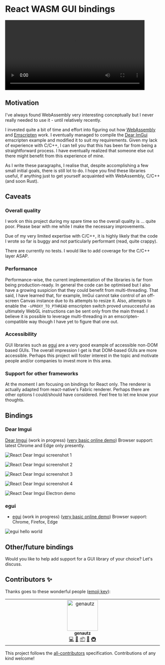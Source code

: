 # React WASM GUI bindings

<video src='https://github.com/user-attachments/assets/61fbc418-a419-4bdc-8202-50ff16c5ee56' style="width:90%"></video>

## Motivation

I've always found WebAssembly very interesting conceptually but I never really needed to use it - until relatively recently.

I invested quite a bit of time and effort into figuring out how [WebAssembly](https://webassembly.org/) and [Emscripten](https://emscripten.org/index.html) work. I eventually managed to compile the [Dear ImGui](https://github.com/ocornut/imgui) emscripten example and modified it to suit my requirements. Given my lack of experience with C/C++, I can tell you that this has been far from being a straightforward process. I have eventually realized that someone else out there might benefit from this experience of mine.

As I write these paragraphs, I realise that, despite accomplishing a few small initial goals, there is still lot to do. I hope you find these libraries useful, if anything just to get yourself acquainted with WebAssembly, C/C++ (and soon Rust).

## Caveats

### Overall quality

I work on this project during my spare time so the overall quality is ... quite poor. Please bear with me while I make the necessary improvements.

Due of my very limited expertise with C/C++, it is highly likely that the code I wrote so far is buggy and not particularly performant (read, quite crappy).

There are currently no tests. I would like to add coverage for the C/C++ layer ASAP.

### Performance

Performance-wise, the current implementation of the libraries is far from being production-ready. In general the code can be optimised but I also have a growing suspicion that they could benefit from multi-threading. That said, I have learned that, for example, ImGui cannot take control of an off-screen Canvas instance due to its attempts to resize it. Also, attempts to enable the `-sPROXY_TO_PTHREAD` emscripten switch proved unsuccessful as ultimately WebGL instructions can be sent only from the main thread. I believe it is possible to leverage multi-threading in an emscripten-compatible way though I have yet to figure that one out.

### Accessibility

GUI libraries such as [egui](https://github.com/emilk/egui) are a very good example of accessible non-DOM based GUIs. The overall impression I get is that DOM-based GUIs are more accessible. Perhaps this project will foster interest in the topic and motivate people and/or companies to invest more in this area.

### Support for other frameworks

At the moment I am focusing on bindings for React only. The renderer is actually adapted from react-native's Fabric renderer.
Perhaps there are other options I could/should have considered. Feel free to let me know your thoughts.

## Bindings

### Dear Imgui

[Dear Imgui](https://github.com/andreamancuso/react-wasm/tree/main/packages/dear-imgui) (work in progress) ([very basic online demo](https://andreamancuso.github.io/react-wasm/dear-imgui)) Browser support: latest Chrome and Edge only presently.

![React Dear Imgui screenshot 1](/screenshots/dear-imgui/react-wasm-dear-imgui-s1.png?raw=true)

![React Dear Imgui screenshot 2](/screenshots/dear-imgui/react-wasm-dear-imgui-s0.png?raw=true)

![React Dear Imgui screenshot 3](/screenshots/dear-imgui/react-wasm-dear-imgui-s2.png?raw=true)

![React Dear Imgui screenshot 4](/screenshots/dear-imgui/screenshot-react-wasm-dear-imgui-sample-code.png?raw=true)

![React Dear Imgui Electron demo](/screenshots/dear-imgui/electron-demo.png?raw=true)

### egui

- [egui](https://github.com/andreamancuso/react-wasm/tree/main/packages/egui) (work in progress) ([very basic online demo](https://andreamancuso.github.io/react-wasm/egui)) Browser support: Chrome, Firefox, Edge

![egui hello world](/screenshots/egui/egui-hello-world.png?raw=true)

## Other/future bindings

Would you like to help add support for a GUI library of your choice? Let's discuss.

## Contributors ✨

Thanks goes to these wonderful people ([emoji key](https://allcontributors.org/docs/en/emoji-key)):

<!-- ALL-CONTRIBUTORS-LIST:START - Do not remove or modify this section -->
<!-- prettier-ignore-start -->
<!-- markdownlint-disable -->
<table>
  <tbody>
    <tr>
      <td align="center" valign="top" width="14.28%"><a href="https://github.com/genautz"><img src="https://avatars.githubusercontent.com/u/89743955?v=4?s=100" width="100px;" alt="genautz"/><br /><sub><b>genautz</b></sub></a><br /><a href="https://github.com/andreamancuso/react-wasm/commits?author=genautz" title="Code">💻</a> <a href="https://github.com/andreamancuso/react-wasm/commits?author=genautz" title="Documentation">📖</a> <a href="#platform-genautz" title="Packaging/porting to new platform">📦</a> <a href="#tool-genautz" title="Tools">🔧</a> <a href="#infra-genautz" title="Infrastructure (Hosting, Build-Tools, etc)">🚇</a></td>
    </tr>
  </tbody>
</table>

<!-- markdownlint-restore -->
<!-- prettier-ignore-end -->

<!-- ALL-CONTRIBUTORS-LIST:END -->

This project follows the [all-contributors](https://github.com/all-contributors/all-contributors) specification. Contributions of any kind welcome!

